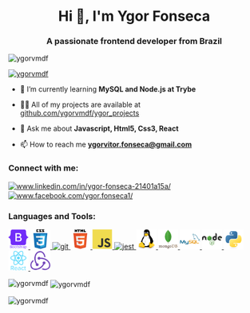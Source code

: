 <h1 align="center">Hi 👋, I'm Ygor Fonseca</h1>
<h3 align="center">A passionate frontend developer from Brazil</h3>

<p align="left"> <img src="https://komarev.com/ghpvc/?username=ygorvmdf&label=Profile%20views&color=0e75b6&style=flat" alt="ygorvmdf" /> </p>

<p align="left"> <a href="https://github.com/ryo-ma/github-profile-trophy"><img src="https://github-profile-trophy.vercel.app/?username=ygorvmdf" alt="ygorvmdf" /></a> </p>

- 🌱 I’m currently learning **MySQL and Node.js at Trybe**

- 👨‍💻 All of my projects are available at [github.com/ygorvmdf/ygor_projects](github.com/ygorvmdf/ygor_projects)

- 💬 Ask me about **Javascript, Html5, Css3, React**

- 📫 How to reach me **ygorvitor.fonseca@gmail.com**

<h3 align="left">Connect with me:</h3>
<p align="left">
<a href="https://linkedin.com/in/www.linkedin.com/in/ygor-fonseca-21401a15a/" target="blank"><img align="center" src="https://cdn.jsdelivr.net/npm/simple-icons@3.0.1/icons/linkedin.svg" alt="www.linkedin.com/in/ygor-fonseca-21401a15a/" height="30" width="40" /></a>
<a href="https://fb.com/www.facebook.com/ygor.fonseca1/" target="blank"><img align="center" src="https://cdn.jsdelivr.net/npm/simple-icons@3.0.1/icons/facebook.svg" alt="www.facebook.com/ygor.fonseca1/" height="30" width="40" /></a>
</p>

<h3 align="left">Languages and Tools:</h3>
<p align="left"> <a href="https://getbootstrap.com" target="_blank"> <img src="https://raw.githubusercontent.com/devicons/devicon/master/icons/bootstrap/bootstrap-plain-wordmark.svg" alt="bootstrap" width="40" height="40"/> </a> <a href="https://www.w3schools.com/css/" target="_blank"> <img src="https://raw.githubusercontent.com/devicons/devicon/master/icons/css3/css3-original-wordmark.svg" alt="css3" width="40" height="40"/> </a> <a href="https://git-scm.com/" target="_blank"> <img src="https://www.vectorlogo.zone/logos/git-scm/git-scm-icon.svg" alt="git" width="40" height="40"/> </a> <a href="https://www.w3.org/html/" target="_blank"> <img src="https://raw.githubusercontent.com/devicons/devicon/master/icons/html5/html5-original-wordmark.svg" alt="html5" width="40" height="40"/> </a> <a href="https://developer.mozilla.org/en-US/docs/Web/JavaScript" target="_blank"> <img src="https://raw.githubusercontent.com/devicons/devicon/master/icons/javascript/javascript-original.svg" alt="javascript" width="40" height="40"/> </a> <a href="https://jestjs.io" target="_blank"> <img src="https://www.vectorlogo.zone/logos/jestjsio/jestjsio-icon.svg" alt="jest" width="40" height="40"/> </a> <a href="https://www.linux.org/" target="_blank"> <img src="https://raw.githubusercontent.com/devicons/devicon/master/icons/linux/linux-original.svg" alt="linux" width="40" height="40"/> </a> <a href="https://www.mongodb.com/" target="_blank"> <img src="https://raw.githubusercontent.com/devicons/devicon/master/icons/mongodb/mongodb-original-wordmark.svg" alt="mongodb" width="40" height="40"/> </a> <a href="https://www.mysql.com/" target="_blank"> <img src="https://raw.githubusercontent.com/devicons/devicon/master/icons/mysql/mysql-original-wordmark.svg" alt="mysql" width="40" height="40"/> </a> <a href="https://nodejs.org" target="_blank"> <img src="https://raw.githubusercontent.com/devicons/devicon/master/icons/nodejs/nodejs-original-wordmark.svg" alt="nodejs" width="40" height="40"/> </a> <a href="https://www.python.org" target="_blank"> <img src="https://raw.githubusercontent.com/devicons/devicon/master/icons/python/python-original.svg" alt="python" width="40" height="40"/> </a> <a href="https://reactjs.org/" target="_blank"> <img src="https://raw.githubusercontent.com/devicons/devicon/master/icons/react/react-original-wordmark.svg" alt="react" width="40" height="40"/> </a> <a href="https://redux.js.org" target="_blank"> <img src="https://raw.githubusercontent.com/devicons/devicon/master/icons/redux/redux-original.svg" alt="redux" width="40" height="40"/> </a> </p>

<p><img align="left" src="https://github-readme-stats.vercel.app/api/top-langs?username=ygorvmdf&show_icons=true&locale=en&layout=compact" alt="ygorvmdf" /></p>

<p>&nbsp;<img align="center" src="https://github-readme-stats.vercel.app/api?username=ygorvmdf&show_icons=true&locale=en" alt="ygorvmdf" /></p>

<p><img align="center" src="https://github-readme-streak-stats.herokuapp.com/?user=ygorvmdf&" alt="ygorvmdf" /></p>
